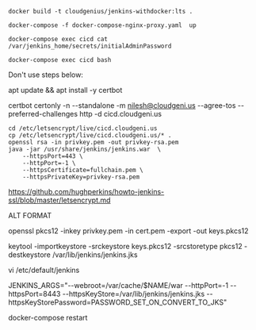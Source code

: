     docker build -t cloudgenius/jenkins-withdocker:lts .

    docker-compose -f docker-compose-nginx-proxy.yaml  up

    docker-compose exec cicd cat /var/jenkins_home/secrets/initialAdminPassword

    docker-compose exec cicd bash



Don't use steps below:

apt update && apt install -y certbot

certbot certonly -n --standalone -m nilesh@cloudgeni.us --agree-tos --preferred-challenges http -d cicd.cloudgeni.us

    cd /etc/letsencrypt/live/cicd.cloudgeni.us
    cp /etc/letsencrypt/live/cicd.cloudgeni.us/* .
    openssl rsa -in privkey.pem -out privkey-rsa.pem
    java -jar /usr/share/jenkins/jenkins.war  \
        --httpsPort=443 \
        --httpPort=-1 \
        --httpsCertificate=fullchain.pem \
        --httpsPrivateKey=privkey-rsa.pem

https://github.com/hughperkins/howto-jenkins-ssl/blob/master/letsencrypt.md

ALT FORMAT

openssl pkcs12 -inkey privkey.pem -in cert.pem -export -out keys.pkcs12

keytool -importkeystore -srckeystore keys.pkcs12 -srcstoretype pkcs12 -destkeystore /var/lib/jenkins/jenkins.jks

vi /etc/default/jenkins

JENKINS_ARGS="--webroot=/var/cache/\$NAME/war --httpPort=-1 --httpsPort=8443 --httpsKeyStore=/var/lib/jenkins/jenkins.jks --httpsKeyStorePassword=PASSWORD_SET_ON_CONVERT_TO_JKS"

docker-compose restart


